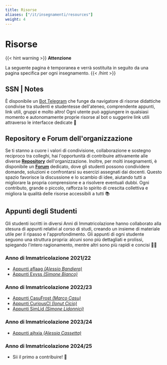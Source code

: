```yaml
---
title: Risorse
aliases: ["/it/insegnamenti/resources"]
weight: 4
---
```


# Risorse

{{< hint warning >}}
<i class="fa-solid fa-triangle-exclamation" style="color: #FFD43B;"></i>
**Attenzione**

La seguente pagina è temporanea e verrà sostituita in seguito da una pagina specifica per ogni insegnamento.
{{< /hint >}}

## SSN | Notes

È disponibile un [Bot Telegram](https://t.me/SSN_Notes_Bot) che funge da navigatore di risorse didattiche condivise tra studenti e studentesse dell'ateneo, comprendente appunti, link utili, gruppi e molto altro! Ogni utente può aggiungere in qualsiasi momento e autonomamente proprie risorse al bot o suggerire link utili attraverso le interfacce dedicate 🚀

## Repository e Forum dell'organizzazione

Se ti stanno a cuore i valori di condivisione, collaborazione e sostegno reciproco tra colleghi, hai l'opportunità di contribuire attivamente alle diverse [__Repository__](https://github.com/orgs/sapienzastudentsnetwork/repositories) dell'organizzazione. Inoltre, per molti insegnamenti, è disponibile un [__Forum__](https://github.com/sapienzastudentsnetwork#-forum-esercizi-e-soluzioni-202425) dedicato, dove gli studenti possono condividere domande, soluzioni e confrontarsi su esercizi assegnati dai docenti. Questo spazio favorisce la discussione e lo scambio di idee, aiutando tutti a migliorare la propria comprensione e a risolvere eventuali dubbi. Ogni contributo, grande o piccolo, rafforza lo spirito di crescita collettiva e migliora la qualità delle risorse accessibili a tutti 📚

## Appunti degli Studenti

Gli studenti iscritti in diversi Anni di Immatricolazione hanno collaborato alla stesura di appunti relativi al corso di studi, creando un insieme di materiale utile per il ripasso e l'approfondimento. Gli appunti di ogni studente seguono una struttura propria: alcuni sono più dettagliati e prolissi, spiegando l'intero ragionamento, mentre altri sono più rapidi e concisi 🧙‍♂️

### Anno di Immatricolazione 2021/22

- [Appunti aflaag _(Alessio Bandiera)_](https://github.com/aflaag-notes)
- [Appunti Exyss _(Simone Bianco)_](https://github.com/Exyss/university-notes)

### Anno di Immatricolazione 2022/23

- [Appunti CasuFrost _(Marco Casu)_](https://github.com/CasuFrost/University_notes)
- [Appunti CuriousCI _(Ionut Cicio)_](https://curiousci.github.io/university/)
- [Appunti SimLid _(Simone Lidonnici)_](https://github.com/SimoneLid/Notes-Informatica)

### Anno di Immatricolazione 2023/24

- [Appunti ajhxia _(Alessia Cassetta)_](https://github.com/ajhxia/UNI)

### Anno di Immatricolazione 2024/25

- Sii il primo a contribuire! 🙂
